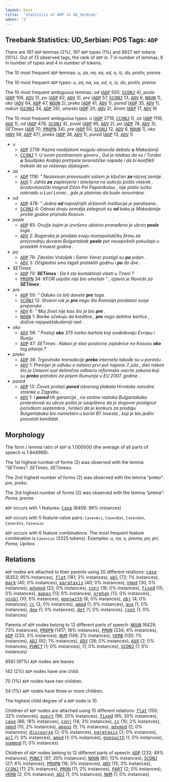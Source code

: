 ```yaml
---
layout: base
title:  'Statistics of ADP in UD_Serbian'
udver: '2'
---
```


## Treebank Statistics: UD_Serbian: POS Tags: `ADP`

There are 197 `ADP` lemmas (2%), 197 `ADP` types (1%) and 8827 `ADP` tokens (10%).
Out of 13 observed tags, the rank of `ADP` is: 7 in number of lemmas, 8 in number of types and 4 in number of tokens.

The 10 most frequent `ADP` lemmas: <em>u, za, na, sa, od, o, iz, do, protiv, prema</em>

The 10 most frequent `ADP` types:  <em>u, za, na, sa, od, o, iz, do, protiv, prema</em>

The 10 most frequent ambiguous lemmas: <em>od</em> (<tt><a href="sr-pos-ADP.html">ADP</a></tt> 500, <tt><a href="sr-pos-SCONJ.html">SCONJ</a></tt> 4), <em>posle</em> (<tt><a href="sr-pos-ADP.html">ADP</a></tt> 106, <tt><a href="sr-pos-ADV.html">ADV</a></tt> 3), <em>po</em> (<tt><a href="sr-pos-ADP.html">ADP</a></tt> 82, <tt><a href="sr-pos-ADV.html">ADV</a></tt> 3), <em>pre</em> (<tt><a href="sr-pos-ADP.html">ADP</a></tt> 57, <tt><a href="sr-pos-SCONJ.html">SCONJ</a></tt> 13, <tt><a href="sr-pos-ADV.html">ADV</a></tt> 6, <tt><a href="sr-pos-NOUN.html">NOUN</a></tt> 1), <em>oko</em> (<tt><a href="sr-pos-ADV.html">ADV</a></tt> 64, <tt><a href="sr-pos-ADP.html">ADP</a></tt> 47, <tt><a href="sr-pos-NOUN.html">NOUN</a></tt> 2), <em>preko</em> (<tt><a href="sr-pos-ADP.html">ADP</a></tt> 41, <tt><a href="sr-pos-ADV.html">ADV</a></tt> 1), <em>pored</em> (<tt><a href="sr-pos-ADP.html">ADP</a></tt> 35, <tt><a href="sr-pos-ADV.html">ADV</a></tt> 1), <em>nakon</em> (<tt><a href="sr-pos-SCONJ.html">SCONJ</a></tt> 34, <tt><a href="sr-pos-ADP.html">ADP</a></tt> 26), <em>umesto</em> (<tt><a href="sr-pos-ADP.html">ADP</a></tt> 20, <tt><a href="sr-pos-ADV.html">ADV</a></tt> 2), <em>širom</em> (<tt><a href="sr-pos-ADP.html">ADP</a></tt> 17, <tt><a href="sr-pos-ADV.html">ADV</a></tt> 6)

The 10 most frequent ambiguous types:  <em>u</em> (<tt><a href="sr-pos-ADP.html">ADP</a></tt> 2719, <tt><a href="sr-pos-CCONJ.html">CCONJ</a></tt> 1), <em>za</em> (<tt><a href="sr-pos-ADP.html">ADP</a></tt> 1116, <tt><a href="sr-pos-AUX.html">AUX</a></tt> 1), <em>od</em> (<tt><a href="sr-pos-ADP.html">ADP</a></tt> 478, <tt><a href="sr-pos-SCONJ.html">SCONJ</a></tt> 4), <em>posle</em> (<tt><a href="sr-pos-ADP.html">ADP</a></tt> 85, <tt><a href="sr-pos-ADV.html">ADV</a></tt> 2), <em>po</em> (<tt><a href="sr-pos-ADP.html">ADP</a></tt> 78, <tt><a href="sr-pos-ADV.html">ADV</a></tt> 3), <em>SETimes</em> (<tt><a href="sr-pos-ADP.html">ADP</a></tt> 70, <tt><a href="sr-pos-PROPN.html">PROPN</a></tt> 34), <em>pre</em> (<tt><a href="sr-pos-ADP.html">ADP</a></tt> 50, <tt><a href="sr-pos-SCONJ.html">SCONJ</a></tt> 12, <tt><a href="sr-pos-ADV.html">ADV</a></tt> 6, <tt><a href="sr-pos-NOUN.html">NOUN</a></tt> 1), <em>oko</em> (<tt><a href="sr-pos-ADV.html">ADV</a></tt> 56, <tt><a href="sr-pos-ADP.html">ADP</a></tt> 47), <em>preko</em> (<tt><a href="sr-pos-ADP.html">ADP</a></tt> 38, <tt><a href="sr-pos-ADV.html">ADV</a></tt> 1), <em>pored</em> (<tt><a href="sr-pos-ADP.html">ADP</a></tt> 13, <tt><a href="sr-pos-ADV.html">ADV</a></tt> 1)


* <em>u</em>
  * <tt><a href="sr-pos-ADP.html">ADP</a></tt> 2719: <em>Kazna medijskom mogulu obnovila debatu <b>u</b> Makedoniji</em>
  * <tt><a href="sr-pos-CCONJ.html">CCONJ</a></tt> 1: <em>U svom pozdravnom govoru , Gul je istakao da su i Turska <b>u</b> Saudijska Arabija pretrpele terorističke napade i da bi konflikti trebalo da se rešavaju dijalogom .</em>
* <em>za</em>
  * <tt><a href="sr-pos-ADP.html">ADP</a></tt> 1116: <em>" Nezavisan pravosudni sistem je ključan <b>za</b> razvoj zemlje .</em>
  * <tt><a href="sr-pos-AUX.html">AUX</a></tt> 1: <em>Jahta <b>za</b> zaplenjena i stavljena na aukciju pošto vlasnik , brodovlasnički magnat Džon Pol Papanikolau , nije platio lučku naknadu u Luci Lenac , gde je planirao da bude renovirana .</em>
* <em>od</em>
  * <tt><a href="sr-pos-ADP.html">ADP</a></tt> 478: <em>" Jedna <b>od</b> najvažnijih državnih institucija je paralisana .</em>
  * <tt><a href="sr-pos-SCONJ.html">SCONJ</a></tt> 4: <em>Odnosi dveju zemalja zategnuti su <b>od</b> kako je Makedonija prošle godine priznala Kosovo .</em>
* <em>posle</em>
  * <tt><a href="sr-pos-ADP.html">ADP</a></tt> 85: <em>Oružje kojim je izvršeno ubistvo pronađeno je ubrzo <b>posle</b> toga .</em>
  * <tt><a href="sr-pos-ADV.html">ADV</a></tt> 2: <em>Bugarska je prodala svoju monopolističku firmu za proizvodnju duvana Bulgartabak <b>posle</b> pet neuspešnih pokušaja u proteklih trinaest godina .</em>
* <em>po</em>
  * <tt><a href="sr-pos-ADP.html">ADP</a></tt> 78: <em>Zdeslav Vrdoljak i Samir Varać postigli su <b>po</b> jedan .</em>
  * <tt><a href="sr-pos-ADV.html">ADV</a></tt> 3: <em>Očigledno smo lagali proteklih godinu i <b>po</b> do dve .</em>
* <em>SETimes</em>
  * <tt><a href="sr-pos-ADP.html">ADP</a></tt> 70: <em><b>SETimes</b> : Da li ste kontaktirali vlasti u Tirani ?</em>
  * <tt><a href="sr-pos-PROPN.html">PROPN</a></tt> 34: <em>KFOR uopšte nije bio umešan " , izjavio je Novicki za <b>SETimes</b> .</em>
* <em>pre</em>
  * <tt><a href="sr-pos-ADP.html">ADP</a></tt> 50: <em>" Odluke će biti donete <b>pre</b> toga .</em>
  * <tt><a href="sr-pos-SCONJ.html">SCONJ</a></tt> 12: <em>Stvarni rok je <b>pre</b> nego što Komisija predstavi svoje preporuke .</em>
  * <tt><a href="sr-pos-ADV.html">ADV</a></tt> 6: <em>" Moj život nije kao što je bio <b>pre</b> .</em>
  * <tt><a href="sr-pos-NOUN.html">NOUN</a></tt> 1: <em>Banke očekuju da kreditne , <b>pre</b> nego debitne kartice , dožive najspektakularniji rast .</em>
* <em>oko</em>
  * <tt><a href="sr-pos-ADV.html">ADV</a></tt> 56: <em>" Postoji <b>oko</b> 375 narko-kartela koji snabdevaju Evropu i Rusiju .</em>
  * <tt><a href="sr-pos-ADP.html">ADP</a></tt> 47: <em>SETimes : Kakav je stav poslovne zajednice na Kosovu <b>oko</b> tog pitanja ?</em>
* <em>preko</em>
  * <tt><a href="sr-pos-ADP.html">ADP</a></tt> 38: <em>Trgovinske transakcije <b>preko</b> interneta takođe su u porastu .</em>
  * <tt><a href="sr-pos-ADV.html">ADV</a></tt> 1: <em>Premijer je odluku o ostavci prvi put najavio 7. jula , dan nakon što je Ustavni sud delimično odbacio reformske nacrte zakona koji su <b>preko</b> potrebni za prijem Rumunije u EU 2007. godine .</em>
* <em>pored</em>
  * <tt><a href="sr-pos-ADP.html">ADP</a></tt> 13: <em>Čovek prolazi <b>pored</b> izbornog plakata Hrvatske narodne stranke u Zagrebu .</em>
  * <tt><a href="sr-pos-ADV.html">ADV</a></tt> 1: <em>I <b>pored</b> tih garancija , na stotine radnika Bulgartabaka protestovali su ubrzo pošto je saopšteno da je dogovor postignut početkom septembra , tvrdeći da je konkurs za prodaju Bulgartabaka bio namešten u korist BT Investa , koji je bio jedini preostali kandidat .</em>

## Morphology

The form / lemma ratio of `ADP` is 1.000000 (the average of all parts of speech is 1.844988).

The 1st highest number of forms (2) was observed with the lemma “SETimes”: <em>SETimes, SETimesu</em>.

The 2nd highest number of forms (2) was observed with the lemma “preko”: <em>pre, preko</em>.

The 3rd highest number of forms (2) was observed with the lemma “prema”: <em>Pema, prema</em>.

`ADP` occurs with 1 features: <tt><a href="sr-feat-Case.html">Case</a></tt> (8459; 96% instances)

`ADP` occurs with 5 feature-value pairs: `Case=Acc`, `Case=Dat`, `Case=Gen`, `Case=Ins`, `Case=Loc`

`ADP` occurs with 6 feature combinations.
The most frequent feature combination is `Case=Loc` (3325 tokens).
Examples: <em>u, na, o, prema, po, pri, Pema, Uprkos</em>


## Relations

`ADP` nodes are attached to their parents using 20 different relations: <tt><a href="sr-dep-case.html">case</a></tt> (8353; 95% instances), <tt><a href="sr-dep-flat.html">flat</a></tt> (181; 2% instances), <tt><a href="sr-dep-obl.html">obl</a></tt> (72; 1% instances), <tt><a href="sr-dep-mark.html">mark</a></tt> (40; 0% instances), <tt><a href="sr-dep-parataxis.html">parataxis</a></tt> (40; 0% instances), <tt><a href="sr-dep-nmod.html">nmod</a></tt> (30; 0% instances), <tt><a href="sr-dep-advmod.html">advmod</a></tt> (22; 0% instances), <tt><a href="sr-dep-conj.html">conj</a></tt> (18; 0% instances), <tt><a href="sr-dep-fixed.html">fixed</a></tt> (15; 0% instances), <tt><a href="sr-dep-appos.html">appos</a></tt> (13; 0% instances), <tt><a href="sr-dep-orphan.html">orphan</a></tt> (13; 0% instances), <tt><a href="sr-dep-nsubj.html">nsubj</a></tt> (10; 0% instances), <tt><a href="sr-dep-goeswith.html">goeswith</a></tt> (8; 0% instances), <tt><a href="sr-dep-obj.html">obj</a></tt> (4; 0% instances), <tt><a href="sr-dep-cc.html">cc</a></tt> (3; 0% instances), <tt><a href="sr-dep-amod.html">amod</a></tt> (1; 0% instances), <tt><a href="sr-dep-aux.html">aux</a></tt> (1; 0% instances), <tt><a href="sr-dep-dep.html">dep</a></tt> (1; 0% instances), <tt><a href="sr-dep-det.html">det</a></tt> (1; 0% instances), <tt><a href="sr-dep-root.html">root</a></tt> (1; 0% instances)

Parents of `ADP` nodes belong to 12 different parts of speech: <tt><a href="sr-pos-NOUN.html">NOUN</a></tt> (6429; 73% instances), <tt><a href="sr-pos-PROPN.html">PROPN</a></tt> (1417; 16% instances), <tt><a href="sr-pos-PRON.html">PRON</a></tt> (334; 4% instances), <tt><a href="sr-pos-ADP.html">ADP</a></tt> (233; 3% instances), <tt><a href="sr-pos-NUM.html">NUM</a></tt> (149; 2% instances), <tt><a href="sr-pos-VERB.html">VERB</a></tt> (130; 1% instances), <tt><a href="sr-pos-ADJ.html">ADJ</a></tt> (92; 1% instances), <tt><a href="sr-pos-ADV.html">ADV</a></tt> (38; 0% instances), <tt><a href="sr-pos-AUX.html">AUX</a></tt> (2; 0% instances), <tt><a href="sr-pos-PUNCT.html">PUNCT</a></tt> (1; 0% instances),  (1; 0% instances), <tt><a href="sr-pos-SCONJ.html">SCONJ</a></tt> (1; 0% instances)

8561 (97%) `ADP` nodes are leaves.

142 (2%) `ADP` nodes have one child.

70 (1%) `ADP` nodes have two children.

54 (1%) `ADP` nodes have three or more children.

The highest child degree of a `ADP` node is 10.

Children of `ADP` nodes are attached using 15 different relations: <tt><a href="sr-dep-flat.html">flat</a></tt> (150; 32% instances), <tt><a href="sr-dep-punct.html">punct</a></tt> (96; 20% instances), <tt><a href="sr-dep-fixed.html">fixed</a></tt> (95; 20% instances), <tt><a href="sr-dep-case.html">case</a></tt> (86; 18% instances), <tt><a href="sr-dep-conj.html">conj</a></tt> (14; 3% instances), <tt><a href="sr-dep-cc.html">cc</a></tt> (10; 2% instances), <tt><a href="sr-dep-nmod.html">nmod</a></tt> (10; 2% instances), <tt><a href="sr-dep-appos.html">appos</a></tt> (5; 1% instances), <tt><a href="sr-dep-advmod.html">advmod</a></tt> (2; 0% instances), <tt><a href="sr-dep-discourse.html">discourse</a></tt> (2; 0% instances), <tt><a href="sr-dep-parataxis.html">parataxis</a></tt> (2; 0% instances), <tt><a href="sr-dep-acl.html">acl</a></tt> (1; 0% instances), <tt><a href="sr-dep-amod.html">amod</a></tt> (1; 0% instances), <tt><a href="sr-dep-goeswith.html">goeswith</a></tt> (1; 0% instances), <tt><a href="sr-dep-nummod.html">nummod</a></tt> (1; 0% instances)

Children of `ADP` nodes belong to 12 different parts of speech: <tt><a href="sr-pos-ADP.html">ADP</a></tt> (233; 49% instances), <tt><a href="sr-pos-PUNCT.html">PUNCT</a></tt> (97; 20% instances), <tt><a href="sr-pos-NOUN.html">NOUN</a></tt> (60; 13% instances), <tt><a href="sr-pos-SCONJ.html">SCONJ</a></tt> (27; 6% instances), <tt><a href="sr-pos-PROPN.html">PROPN</a></tt> (16; 3% instances), <tt><a href="sr-pos-ADV.html">ADV</a></tt> (15; 3% instances), <tt><a href="sr-pos-CCONJ.html">CCONJ</a></tt> (11; 2% instances), <tt><a href="sr-pos-PRON.html">PRON</a></tt> (11; 2% instances), <tt><a href="sr-pos-PART.html">PART</a></tt> (2; 0% instances), <tt><a href="sr-pos-VERB.html">VERB</a></tt> (2; 0% instances), <tt><a href="sr-pos-ADJ.html">ADJ</a></tt> (1; 0% instances), <tt><a href="sr-pos-NUM.html">NUM</a></tt> (1; 0% instances)

